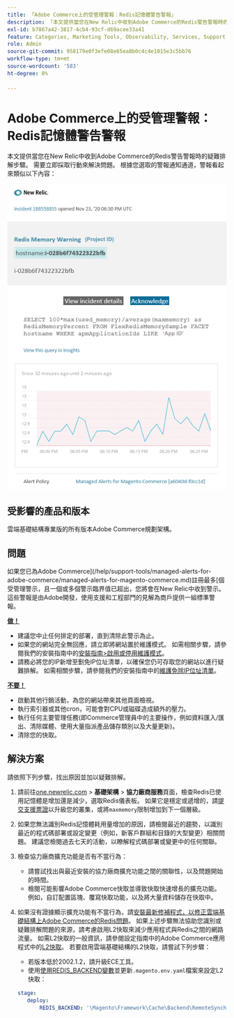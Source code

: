 ```yaml
---
title: 「Adobe Commerce上的受管理警報：Redis記憶體警告警報」
description: 「本文提供當您在New Relic中收到Adobe Commerce的Redis警告警報時的疑難排解步驟。 需要立即採取行動來解決問題。 根據您選取的警報通知通道，警報看起來類似以下內容：'
exl-id: b7867a42-3817-4cb4-93cf-d69acee33a41
feature: Categories, Marketing Tools, Observability, Services, Support, Tools and External Services, Variables
role: Admin
source-git-commit: 958179e0f3efe08e65ea8b0c4c4e1015e3c5bb76
workflow-type: tm+mt
source-wordcount: '583'
ht-degree: 0%

---
```


# Adobe Commerce上的受管理警報： Redis記憶體警告警報

本文提供當您在New Relic中收到Adobe Commerce的Redis警告警報時的疑難排解步驟。 需要立即採取行動來解決問題。 根據您選取的警報通知通道，警報看起來類似以下內容：

![new_relic_redis_memory_warning.png](assets/new_relic_redis_memory_warning.png)

## 受影響的產品和版本

雲端基礎結構專業版的所有版本Adobe Commerce規劃架構。

## 問題

如果您已為Adobe Commerce](/help/support-tools/managed-alerts-for-adobe-commerce/managed-alerts-for-magento-commerce.md)註冊最多[個受管理警示，且一個或多個警示臨界值已超出，您將會在New Relic中收到警示。 這些警報是由Adobe開發，使用支援和工程部門的見解為商戶提供一組標準警報。

**<u>做！</u>**

* 建議您中止任何排定的部署，直到清除此警示為止。
* 如果您的網站完全無回應，請立即將網站置於維護模式。 如需相關步驟，請參閱我們的安裝指南中的[安裝指南>啟用或停用維護模式](/docs/commerce-operations/installation-guide/tutorials/maintenance-mode.html#enable-or-disable-maintenance-mode-1)。
* 請務必將您的IP新增至劐免IP位址清單，以確保您仍可存取您的網站以進行疑難排解。 如需相關步驟，請參閱我們的安裝指南中的[維護免除IP位址清單](/docs/commerce-operations/installation-guide/tutorials/maintenance-mode.html#maintain-the-list-of-exempt-ip-addresses)。

**<u>不要！</u>**

* 啟動其他行銷活動，為您的網站帶來其他頁面檢視。
* 執行索引器或其他cron，可能會對CPU或磁碟造成額外的壓力。
* 執行任何主要管理任務(即Commerce管理員中的主要操作，例如資料匯入/匯出、清除媒體、使用大量指派產品儲存類別以及大量更新)。
* 清除您的快取。

## 解決方案

請依照下列步驟，找出原因並加以疑難排解。

1. 請前往[one.newrelic.com](https://login.newrelic.com/login) > **基礎架構** > **協力廠商服務**&#x200B;頁面，檢查Redis已使用記憶體是增加還是減少，選取Redis儀表板。 如果它是穩定或遞增的，請[提交支援票證](/help/help-center-guide/help-center/magento-help-center-user-guide.md#submit-ticket)以升級您的叢集，或將`maxmemory`限制增加到下一個層級。
1. 如果您無法識別Redis記憶體耗用量增加的原因，請檢閱最近的趨勢，以識別最近的程式碼部署或設定變更（例如，新客戶群組和目錄的大型變更）相關問題。 建議您檢閱過去七天的活動，以瞭解程式碼部署或變更中的任何關聯。
1. 檢查協力廠商擴充功能是否有不當行為：
   * 請嘗試找出與最近安裝的協力廠商擴充功能之間的關聯性，以及問題開始的時間。
   * 檢閱可能影響Adobe Commerce快取並導致快取快速增長的擴充功能。 例如，自訂配置區塊、覆寫快取功能，以及將大量資料儲存在快取中。
1. 如果沒有證據顯示擴充功能有不當行為，請[安裝最新修補程式，以修正雲端基礎結構上Adobe Commerce的Redis問題](/help/troubleshooting/miscellaneous/install-latest-patches-to-fix-magento-redis-issues.md)。 如果上述步驟無法協助您識別或疑難排解問題的來源，請考慮啟用L2快取來減少應用程式與Redis之間的網路流量。 如需L2快取的一般資訊，請參閱設定指南中的Adobe Commerce應用程式中的[L2快取](/docs/commerce-operations/configuration-guide/cache/level-two-cache.html)。 若要啟用雲端基礎結構的L2快取，請嘗試下列步驟：
   * 若版本低於2002.1.2，請升級ECE工具。
   * 使用[使用REDIS\_BACKEND變數](/docs/commerce-cloud-service/user-guide/configure/env/stage/variables-deploy.html#redis_backend)並更新`.magento.env.yaml`檔案來設定L2快取：

   ```yaml
   stage:
      deploy:
          REDIS_BACKEND: '\Magento\Framework\Cache\Backend\RemoteSynchronizedCache'
   ```
